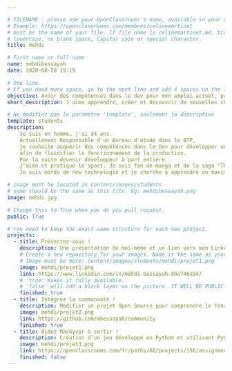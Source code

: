 ```yaml
---

# FILENAME : please use your OpenClassrooms's name, available in your url.
# Example: https://openclassrooms.com/membres/celinemartinet
# must be the name of your file. If file name is celinemartinet.md, title is celinemartinet.
# lowercase, no blank space, Capital case or special character.
title: mehdi

# First name or full name
name: mehdibessayah
date: 2020-08-28 19:19

# One line.
# If you need more space, go to the next line and add 4 spaces on the left, as in 'description'.
objective: Avoir des compétences dans le dev pour mon emploi actuel, puis devenir développeur à part entière.
short_description: J'aime apprendre, créer et découvrir de nouvelles choses.

# Ne modifiez pas le paramètre 'template', seulement la description
template: students
description:
    Je suis un homme, j'ai 34 ans.
    Actuellement Responsable d'un Bureau d'étude dans le BTP,
    je souhaite acquérir des compétences dans le Dev pour développer une application ou autre
    afin de fluidifier le fonctionnement de la production.
    Par la suite devenir développeur à part entière.
    J'aime et pratique le sport. Je suis fan de manga et de la saga "The Witcher".
    Je suis mordu de new technologie et je cherche à apprendre un maximum de chose.

# image must be located in content/images/students
# name should be the same as this file. Eg: mehdibessayah.png
image: mehdi.jpg

# Change this to True when you do you pull request.
public: True

# You need to keep the exact same structure for each new project.
projects:
  - title: Présentez-vous !
    description: Une présentation de moi-même et un lien vers mon LinkedIn.
    # Create a new repository for your images. Name it the same as your nickname and profile picture.
    # Image must be here: content/images/students/mehdi/projet1.png
    image: mehdi/projet1.png
    link: https://www.linkedin.com/in/mehdi-bessayah-8ba746194/
    # 'true' makes it fully available.
    # 'false' will add a black layer on the picture. IT WILL BE PUBLIC!
    finished: true
  - title: Intégrez la communauté !
    description: Modifier un projet Open Source pour comprendre le fonctionnement de Git, de Github et des pull requests. 
    image: mehdi/projet2.png
    link: https://github.com/mbessayah/community
    finished: true
  - title: Aidez MacGyver à sortir !
    description: Création d’un jeu développé en Python et utilisant PyGame.
    image: mehdi/projet3.png
    link: https://openclassrooms.com/fr/paths/68/projects/156/assignment
    finished: false
---
```

